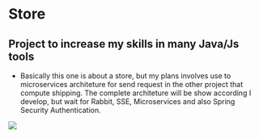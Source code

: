 # Store

## Project to increase my skills in many Java/Js tools

- Basically this one is about a store, but my plans involves use to microservices architeture for send request in the other project that compute shipping. The complete architeture will be show according I develop, but wait for Rabbit, SSE, Microservices and also Spring Security Authentication.

![](https://assets-global.website-files.com/5e9aa66fd3886aa2b4ec01ca/5fa5462124f6db4a79de1899_webdevelopercoding.gif)
